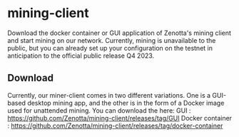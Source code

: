 # mining-client
Download the docker container or GUI application of Zenotta's mining client and start mining on our network. Currently, mining is unavailable to the public, but you can already set up your configuration on the testnet in anticipation to the official public release Q4 2023.

## Download
Currently, our miner-client comes in two different variations. One is a GUI-based 
desktop mining app, and the other is in the form of a Docker image used for unattended 
mining.
You can download the here:
  GUI : https://github.com/Zenotta/mining-client/releases/tag/GUI
  Docker container : https://github.com/Zenotta/mining-client/releases/tag/docker-container 
